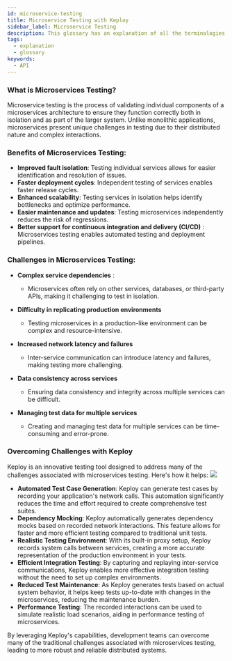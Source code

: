 ```yaml
---
id: microservice-testing
title: Microservice Testing with Keploy
sidebar_label: Microservice Testing
description: This glossary has an explanation of all the terminologies that beginners find difficult to understand at first glance.
tags:
  - explanation
  - glossary
keywords:
  - API
---
```


### What is Microservices Testing?

Microservice testing is the process of validating individual components of a microservices architecture to ensure they function correctly both in isolation and as part of the larger system. Unlike monolithic applications, microservices present unique challenges in testing due to their distributed nature and complex interactions.


### Benefits of Microservices Testing:
- **Improved fault isolation**: Testing individual services allows for easier identification and resolution of issues.
- **Faster deployment cycles**: Independent testing of services enables faster release cycles.
- **Enhanced scalability**: Testing services in isolation helps identify bottlenecks and optimize performance.
- **Easier maintenance and updates**: Testing microservices independently reduces the risk of regressions.
- **Better support for continuous integration and delivery (CI/CD)** : Microservices testing enables automated testing and deployment pipelines.


### Challenges in Microservices Testing:

- **Complex service dependencies** :
   - Microservices often rely on other services, databases, or third-party APIs, making it challenging to test in isolation.

- **Difficulty in replicating production environments**
    - Testing microservices in a production-like environment can be complex and resource-intensive.
- **Increased network latency and failures**
    - Inter-service communication can introduce latency and failures, making testing more challenging.
- **Data consistency across services**
    - Ensuring data consistency and integrity across multiple services can be difficult.
- **Managing test data for multiple services**
    - Creating and managing test data for multiple services can be time-consuming and error-prone.


### Overcoming Challenges with Keploy

Keploy is an innovative testing tool designed to address many of the challenges associated with microservices testing. Here's how it helps:
<img src="https://keploy.io/docs/gif/record-replay.gif?raw=true"/>
<br/>
- **Automated Test Case Generation**: Keploy can generate test cases by recording your application's network calls. This automation significantly reduces the time and effort required to create comprehensive test suites.
- **Dependency Mocking**: Keploy automatically generates dependency mocks based on recorded network interactions. This feature allows for faster and more efficient testing compared to traditional unit tests.
- **Realistic Testing Environment**: With its built-in proxy setup, Keploy records system calls between services, creating a more accurate representation of the production environment in your tests.
- **Efficient Integration Testing**: By capturing and replaying inter-service communications, Keploy enables more effective integration testing without the need to set up complex environments.
- **Reduced Test Maintenance**: As Keploy generates tests based on actual system behavior, it helps keep tests up-to-date with changes in the microservices, reducing the maintenance burden.
- **Performance Testing**: The recorded interactions can be used to simulate realistic load scenarios, aiding in performance testing of microservices.


By leveraging Keploy's capabilities, development teams can overcome many of the traditional challenges associated with microservices testing, leading to more robust and reliable distributed systems.